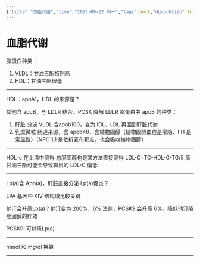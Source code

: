 ```yaml
---
{"title":"血脂代谢","time":"2025-09-22 周一","tags":null,"dg-publish":true,"permalink":"/300 评价/L文献/血脂代谢/","dgPassFrontmatter":true,"created":"2025-09-22T18:06:32.000+08:00","updated":"2025-09-22T18:50:11.000+08:00"}
---
```


# 血脂代谢
脂蛋白种类：
1. VLDL：甘油三酯特别高
2. HDL：甘油三酯很低
***
HDL：apoA1，HDL 的来源是？

其他含 apoB，与 LDLR 结合。PCSK 降解 LDLR
脂蛋白中 apoB 的种类：
1. 肝脏 分泌 VLDL 含apob100，变为 IDL、LDL 再回到肝脏代谢
2. 乳糜微粒 肠道来源，含 apob48，含植物固醇（植物固醇血症是常隐、FH 是常显性）（NPC1L1 是依折麦布靶点，也会吸收植物固醇）
***
HDL-c 在上清中测得
总胆固醇也是某方法直接测得
LDL-C=TC-HDL-C-TG/5
高甘油三酯可能会导致算出的 LDL-C 偏低
***
Lp(a)含 Apo(a)，肝脏直接分泌
Lp(a)促炎？

LPA 基因中 KIV 结构域比较关键

他汀会升高Lp(a)？他汀变为 200%，6% 法则，PCSK9 会升高 6%，降低他汀降胆固醇的疗效

PCSK9i 可以降Lp(a)
***
mmol 和 mg/dl 换算
***

